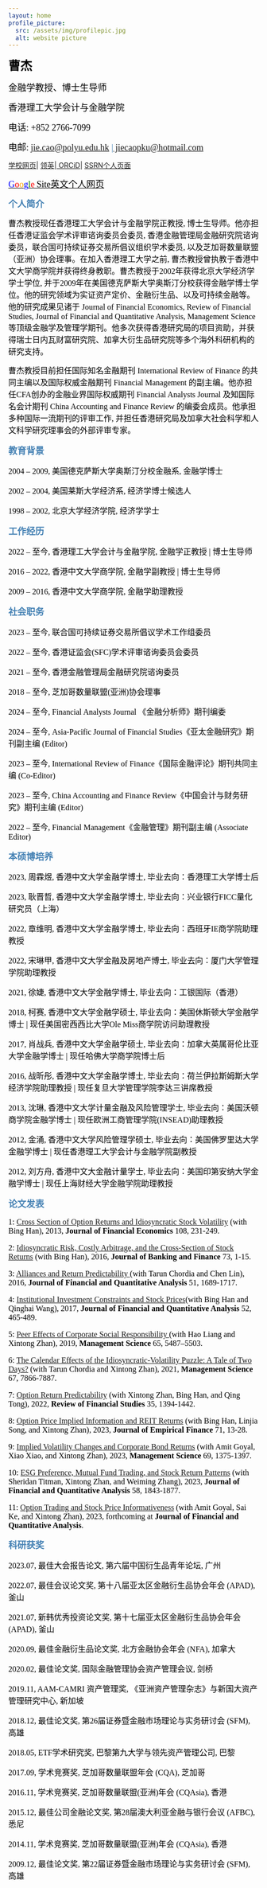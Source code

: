 ```yaml
---
layout: home
profile_picture:
  src: /assets/img/profilepic.jpg
  alt: website picture
---
```



<p>
<b><font color="Black" face="微软正黑" size=5 class="aa">曹杰</font></b>
</p>
<p>
<font color="Black" face="微软正黑" size=4 class="aa">金融学教授、博士生导师</font>
</p>
<p>
<font color="Black" face="微软正黑" size=4 class="aa">香港理工大学会计与金融学院</font>
</p>
<p>
<font color="Black" face="微软正黑" size=4 class="aa">电话: +852 2766-7099</font>
</p>
<p>
<font color="Black" face="微软正黑" size=4>电邮:</font>
<font color="SteelBlue" face="微软正黑" size=4><a href="mailto: jie.cao@polyu.edu.hk">jie.cao@polyu.edu.hk</a> |<a href="mailto: jiecaopku@hotmail.com"> jiecaopku@hotmail.com</a></font>
</p>

<p>
<a href="https://www.polyu.edu.hk/af/people/academic-staff/prof-jie-cao/" target="_blank">学校网页</a>|
<a href="https://hk.linkedin.com/in/jie-jay-cao">领英</a>|<a href="https://orcid.org/0000-0002-5245-8895" target="_blank"> ORCiD</a>|
<a href="https://papers.ssrn.com/sol3/cf_dev/AbsByAuth.cfm?per_id=549950" target="_blank">SSRN个人页面 </a></font>
</p>

<p>
<a href="https://sites.google.com/site/jiejaycao" target="_blank">
<font color="Blue" face="微软正黑" size=4>G</font><font color="Red" face="微软正黑" size=4>o</font><font color="Orange" face="微软正黑" size=4>o</font><font color="Blue" face="微软正黑" size=4>g</font><font color="Green" face="微软正黑" size=4>l</font><font color="Red" face="微软正黑" size=4>e</font>
<font color="Black" face="微软正黑" size=4>Site英文个人网页</font>
</a>
</p>
  


<p>
<b><font color="SteelBlue" face="微软正黑" size=4 class="aa">个人简介</font></b>
</p>
<p>
<font color="black" face="微软正黑" size=3>曹杰教授现任香港理工大学会计与金融学院正教授, 博士生导师。他亦担任香港证监会学术评审谘询委员会委员, 香港金融管理局金融研究院谘询委员，联合国可持续证券交易所倡议组织学术委员, 以及芝加哥数量联盟（亚洲）协会理事。在加入香港理工大学之前, 曹杰教授曾执教于香港中文大学商学院并获得终身教职。曹杰教授于2002年获得北京大学经济学学士学位, 并于2009年在美国德克萨斯大学奥斯汀分校获得金融学博士学位。他的研究领域为实证资产定价、金融衍生品、以及可持续金融等。他的研究成果见诸于 Journal of Financial Economics, Review of Financial Studies, Journal of Financial and Quantitative Analysis, Management Science 等顶级金融学及管理学期刊。他多次获得香港研究局的项目资助，并获得瑞士日内瓦财富研究院、加拿大衍生品研究院等多个海外科研机构的研究支持。 

<p>
曹杰教授目前担任国际知名金融期刊 International Review of Finance 的共同主编以及国际权威金融期刊 Financial Management 的副主编。他亦担任CFA创办的金融业界国际权威期刊 Financial Analysts Journal 及知国际名会计期刊 China Accounting and Finance Review 的编委会成员。他承担多种国际一流期刊的评审工作, 并担任香港研究局及加拿大社会科学和人文科学研究理事会的外部评审专家。
</p>

<p>
<b><font color="SteelBlue" face="微软正黑" size=4 class="aa">教育背景</font></b>
</p>
<p>
<font color="black" face="微软正黑" size=3>2004 – 2009,	 美国德克萨斯大学奥斯汀分校金融系,		金融学博士</font>
</p>
<p>
<font color="black" face="微软正黑" size=3>2002 – 2004,	 美国莱斯大学经济系,  经济学博士候选人</font>
</p>
<p>
<font color="black" face="微软正黑" size=3>1998 – 2002, 北京大学经济学院, 经济学学士</font>
</p>

<p>
<b><font color="SteelBlue" face="微软正黑" size=4 class="aa">工作经历</font></b>
</p>
<p>
<font color="black" face="微软正黑" size=3>2022 – 至今,       香港理工大学会计与金融学院,				        金融学正教授 | 博士生导师</font>
</p>
<p>
<font color="black" face="微软正黑" size=3>2016 – 2022,  香港中文大学商学院,				       金融学副教授 | 博士生导师</font>
</p>
<p>
<font color="black" face="微软正黑" size=3>2009 – 2016,  香港中文大学商学院,  金融学助理教授</font>
</p>

<p>
<b><font color="SteelBlue" face="微软正黑" size=4 class="aa">社会职务</font></b>
</p>

<p>
<font color="black" face="微软正黑" size=3>2023 – 至今,     联合国可持续证券交易所倡议学术工作组委员</font>
</p>
<p>
<font color="black" face="微软正黑" size=3>2022 – 至今,     香港证监会(SFC)学术评审谘询委员会委员</font>
</p>
<p>
<font color="black" face="微软正黑" size=3>2021 – 至今,  香港金融管理局金融研究院谘询委员</font>
</p>
<p>
<font color="black" face="微软正黑" size=3>2018 – 至今,  芝加哥数量联盟(亚洲)协会理事</font>
</p>
<p>

<font color="black" face="微软正黑" size=3>2024 – 至今, Financial Analysts Journal 《金融分析师》期刊编委</font>
</p>

<p>
<font color="black" face="微软正黑" size=3>2024 – 至今,  Asia-Pacific Journal of Financial Studies《亚太金融研究》期刊副主编 (Editor)</font>
</p>

<p>
  <font color="black" face="微软正黑" size=3>2023 – 至今,  International Review of Finance《国际金融评论》期刊共同主编 (Co-Editor)</font>
</p>
<p>
<font color="black" face="微软正黑" size=3>2023 – 至今,  China Accounting and Finance Review《中国会计与财务研究》期刊主编 (Editor)</font>
</p>
<p>
<font color="black" face="微软正黑" size=3>2022 – 至今,  Financial Management《金融管理》期刊副主编 (Associate Editor)</font>
</p>
<p>
<b><font color="SteelBlue" face="微软正黑" size=4 class="aa">本硕博培养</font></b>
</p>

<p>
<font color="black" face="微软正黑" size=3>2023, 周霖煜, 香港中文大学金融学博士, 毕业去向：香港理工大学博士后</font>
</p>

<p>
<font color="black" face="微软正黑" size=3>2023, 耿晋哲, 香港中文大学金融学博士, 毕业去向：兴业银行FICC量化研究员（上海）</font>
</p>

<p>
<font color="black" face="微软正黑" size=3>2022, 章维明, 香港中文大学金融学博士, 毕业去向：西班牙IE商学院助理教授</font>
</p>
<p>
<font color="black" face="微软正黑" size=3>2022, 宋琳甲, 香港中文大学金融及房地产博士, 毕业去向：厦门大学管理学院助理教授</font>
</p>
<p>
<font color="black" face="微软正黑" size=3>2021, 徐婕, 香港中文大学金融学博士, 毕业去向：工银国际（香港）</font>
</p>
<p>
<font color="black" face="微软正黑" size=3>2018, 柯赛, 香港中文大学金融学硕士, 毕业去向：美国休斯顿大学金融学博士 | 现任美国密西西比大学Ole Miss商学院访问助理教授 </font>
</p>

<p>
<font color="black" face="微软正黑" size=3>2017, 肖战兵, 香港中文大学金融学硕士, 毕业去向：加拿大英属哥伦比亚大学金融学博士 | 现任哈佛大学商学院博士后 </font>
</p>

<p>
<font color="black" face="微软正黑" size=3>2016, 战昕彤, 香港中文大学金融学博士, 毕业去向：荷兰伊拉斯姆斯大学经济学院助理教授 | 现任复旦大学管理学院李达三讲席教授</font>
</p>


<p>
<font color="black" face="微软正黑" size=3>2013, 沈琳, 香港中文大学计量金融及风险管理学士, 毕业去向：美国沃顿商学院金融学博士 | 现任欧洲工商管理学院(INSEAD)助理教授 </font>
</p>
<p>
<font color="black" face="微软正黑" size=3>2012, 金涌, 香港中文大学风险管理学硕士, 毕业去向：美国佛罗里达大学金融学博士 | 现任香港理工大学会计与金融学院副教授 </font>
</p>

<p>
<font color="black" face="微软正黑" size=3>2012, 刘方舟, 香港中文大金融计量学士, 毕业去向：美国印第安纳大学金融学博士 | 现任上海财经大学金融学院助理教授 </font>
</p>

<p>
<b><font color="SteelBlue" face="微软正黑" size=4 class="aa">论文发表</font></b>
</p>
<p>
<font color="black" face="微软正黑" size=3>1: <a href="https://papers.ssrn.com/sol3/papers.cfm?abstract_id=1786607" target="_blank">Cross Section of Option Returns and Idiosyncratic Stock Volatility</a> (with Bing Han), 2013, <strong> Journal of Financial Economics </strong> 108, 231-249.</font>
</p>
<p>
<font color="black" face="微软正黑" size=3>2: <a href="https://papers.ssrn.com/sol3/papers.cfm?abstract_id=1291626" target="_blank">Idiosyncratic Risk, Costly Arbitrage, and the Cross-Section of Stock Returns</a> (with Bing Han),  2016, <strong> Journal of Banking and Finance</strong> 73, 1-15.</font>
</p>
<p>
<font color="black" face="微软正黑" size=3>3: <a href="https://papers.ssrn.com/sol3/papers.cfm?abstract_id=2409609" target="_blank">Alliances and Return Predictability </a> (with Tarun Chordia and Chen Lin), 2016, <strong> Journal of Financial and Quantitative Analysis</strong> 51, 1689-1717. </font>
</p>
<p>
<font color="black" face="微软正黑" size=3>4: <a href="https://papers.ssrn.com/sol3/papers.cfm?abstract_id=628683" target="_blank">Institutional Investment Constraints and Stock Prices</a>(with Bing Han and Qinghai Wang), 2017, <strong> Journal of Financial and Quantitative Analysis</strong> 52, 465-489.</font>
</p>
<p>
<font color="black" face="微软正黑" size=3>5: <a href="https://papers.ssrn.com/sol3/papers.cfm?abstract_id=2634100" target="_blank">Peer Effects of Corporate Social Responsibility </a> (with Hao Liang and Xintong Zhan), 2019, <strong> Management Science</strong> 65, 5487–5503.</font>
</p>
<p>
<font color="black" face="微软正黑" size=3>6: <a href="https://pubsonline.informs.org/doi/10.1287/mnsc.2020.3803" target="_blank"> The Calendar Effects of the Idiosyncratic-Volatility Puzzle: A Tale of Two Days?</a> (with Tarun Chordia and Xintong Zhan), 2021, <strong> Management Science</strong> 67, 7866-7887.</font>
</p>
<p>
<font color="black" face="微软正黑" size=3>7: <a href="https://academic.oup.com/rfs/article-abstract/35/3/1394/6294944?redirectedFrom=fulltext&login=false" target="_blank"> Option Return Predictability</a> (with Xintong Zhan, Bing Han, and Qing Tong), 2022, <strong> Review of Financial Studies</strong> 35, 1394-1442.</font>
</p>

<p>
<font color="black" face="微软正黑" size=3>8: <a href="https://papers.ssrn.com/sol3/papers.cfm?abstract_id=3401806" target="_blank">Option Price Implied Information and REIT Returns</a> (with Bing Han, Linjia Song, and Xintong Zhan), 2023, <strong> Journal of Empirical Finance</strong> 71, 13-28.</font>
</p>

<p>
<font color="black" face="微软正黑" size=3>9: <a href="https://papers.ssrn.com/sol3/papers.cfm?abstract_id=3400694" target="_blank"> Implied Volatility Changes and Corporate Bond Returns</a> (with  Amit Goyal, Xiao Xiao, and Xintong Zhan), 2023, <strong> Management Science</strong> 69, 1375-1397.</font>
</p>
<p>
<font color="black" face="微软正黑" size=3>10: <a href="https://www.cambridge.org/core/journals/journal-of-financial-and-quantitative-analysis/article/abs/esg-preference-institutional-trading-and-stock-return-patterns/6FE00808FC61893DF3F9D983136BD8B3" target="_blank">ESG Preference, Mutual Fund Trading, and Stock Return Patterns</a> (with Sheridan Titman, Xintong Zhan, and Weiming Zhang), 2023, <strong> Journal of Financial and Quantitative Analysis</strong> 58, 1843-1877.</font>
</p>
<p>
<font color="black" face="微软正黑" size=3>11: <a href="https://papers.ssrn.com/sol3/papers.cfm?abstract_id=3788744" target="_blank">Option Trading and Stock Price Informativeness</a> (with Amit Goyal, Sai Ke, and Xintong Zhan), 2023, forthcoming at <strong> Journal of Financial and Quantitative Analysis</strong>.</font>
</p>

<p>
<b><font color="SteelBlue" face="微软正黑" size=4 class="aa">科研获奖</font></b>
</p>
<p>
<font color="black" face="微软正黑" size=3>2023.07,	最佳大会报告论文,			第六届中国衍生品青年论坛,		广州</font>
</p>
<p>
<font color="black" face="微软正黑" size=3>2022.07,	最佳会议论文奖,			第十八届亚太区金融衍生品协会年会 (APAD),		釜山</font>
</p>
<p>
<font color="black" face="微软正黑" size=3>2021.07,	新韩优秀投资论文奖,			第十七届亚太区金融衍生品协会年会 (APAD),		釜山</font>
</p>
<p>
<font color="black" face="微软正黑" size=3>2020.09,	最佳金融衍生品论文奖,		北方金融协会年会 (NFA),						加拿大</font>
</p>
<p>
<font color="black" face="微软正黑" size=3>2020.02,	最佳论文奖,			国际金融管理协会资产管理会议,					剑桥</font>
</p>
<p>
<font color="black" face="微软正黑" size=3>2019.11,	AAM-CAMRI 资产管理奖,      《亚洲资产管理杂志》与新国大资产管理研究中心,	新加坡</font>
</p>
<p>
<font color="black" face="微软正黑" size=3>2018.12,	最佳论文奖,			第26届证券暨金融市场理论与实务研讨会 (SFM),	高雄</font>
</p>
<p>
<font color="black" face="微软正黑" size=3>2018.05,	ETF学术研究奖,				巴黎第九大学与领先资产管理公司,				巴黎</font>
</p>
<p>
<font color="black" face="微软正黑" size=3>2017.09,	学术竞赛奖,			芝加哥数量联盟年会 (CQA),					芝加哥</font>
</p>
<p>
<font color="black" face="微软正黑" size=3>2016.11,	学术竞赛奖,				芝加哥数量联盟(亚洲)年会 (CQAsia),				香港</font>
</p>
<p>
<font color="black" face="微软正黑" size=3>2015.12,	最佳公司金融论文奖,			第28届澳大利亚金融与银行会议 (AFBC),			悉尼</font>
</p>
<p>
<font color="black" face="微软正黑" size=3>2014.11,	学术竞赛奖,			芝加哥数量联盟(亚洲)年会 (CQAsia),     香港</font>
</p>
<p>
<font color="black" face="微软正黑" size=3>2009.12,	最佳论文奖,		第22届证券暨金融市场理论与实务研讨会 (SFM),	高雄</font>
</p>


